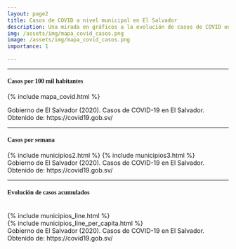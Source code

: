```yaml
---
layout: page2
title: Casos de COVID a nivel municipal en El Salvador 
description: Una mirada en gráficos a la evolución de casos de COVID en El Salvador
img: /assets/img/mapa_covid_casos.png
image: /assets/img/mapa_covid_casos.png
importance: 1

---
```

*** 

<h4 class="card-title text" style="font-family:'Playfair Display', serif">Casos por 100 mil habitantes </h4>

{% include mapa_covid.html %}
<div class="caption">
    Gobierno de El Salvador (2020). Casos de COVID-19 en El Salvador. Obtenido de: https://covid19.gob.sv/  
</div>

***

<h4 class="card-title text" style="font-family:'Playfair Display', serif">Casos por semana</h4> 
{% include municipios2.html %}
{% include municipios3.html %}
<div class="caption">
    Gobierno de El Salvador (2020). Casos de COVID-19 en El Salvador. Obtenido de: https://covid19.gob.sv/  
</div>

***

<h4 class="card-title text" style="font-family:'Playfair Display', serif">Evolución de casos acumulados</h4>

<br/>
{% include municipios_line.html %}
<br/>
{% include municipios_line_per_capita.html %}
<div class="caption">
    Gobierno de El Salvador (2020). Casos de COVID-19 en El Salvador. Obtenido de: https://covid19.gob.sv/  
</div>
